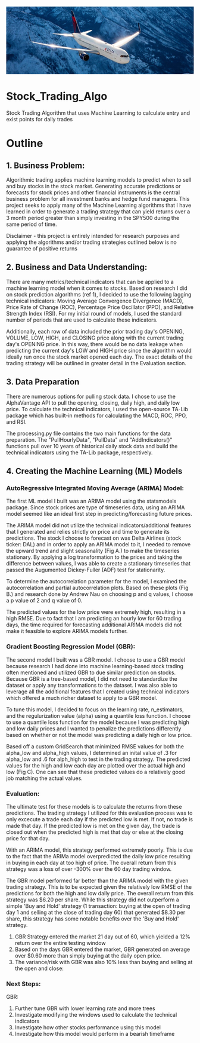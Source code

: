 ![](https://github.com/jawanggit/Stock_Trading_Algo/blob/main/Seattle-Boeing-HeroB.jpg)
# Stock_Trading_Algo
Stock Trading Algorithm that uses Machine Learning to calculate entry and exist points for daily trades


# Outline
## 1. Business Problem:

Algorithmic trading applies machine learning models to predict when to sell and buy stocks in the stock market. Generating accurate predictions or forecasts for stock prices and other financial instruments is the central business problem for all investment banks and hedge fund managers. This project seeks to apply many of the Machine Learning algorithms that I have learned in order to generate a trading strategy that can yield returns over a 3 month period greater than simply investing in the SPY500 during the same period of time. 

Disclaimer - this project is entirely intended for research purposes and applying the algorithms and/or trading strategies outlined below is no guarantee of positive returns

## 2. Business and Data Understanding:

There are many metrics/technical indicators that can be applied to a machine learning model when it comes to stocks. Based on research I did on stock prediction algorithms (ref 1), I decided to use the following lagging technical indicators: Moving Average Convergence Divergence (MACD), Price Rate of Change (ROC), Percentage Price Oscillator (PPO), and Relative Strength Index (RSI). For my initial round of models, I used the standard number of periods that are used to calculate these indicators.

Additionally, each row of data included the prior trading day's OPENING, VOLUME, LOW, HIGH, and CLOSING price along with the current trading day's OPENING price. In this way, there would be no data leakage when predicting the current day's LOW and HIGH price since the algorithm would ideally run once the stock market opened each day. The exact details of the trading strategy will be outlined in greater detail in the Evaluation section.

## 3. Data Preparation

There are numerous options for pulling stock data. I chose to use the AlphaVantage API to pull the opening, closing, daily high, and daily low price. To calculate the technical indicators, I used the open-source TA-Lib package which has built-in methods for calculating the MACD, ROC, PPO, and RSI.

The processing.py file contains the two main functions for the data preparation. The "PullHourlyData", "PullData" and "AddIndicators()" functions pull over 10 years of historical daily stock data and build the technical indicators using the TA-Lib package, respectively.

## 4. Creating the Machine Learning (ML) Models

### AutoRegressive Integrated Moving Average (ARIMA) Model:

The first ML model I built was an ARIMA model using the statsmodels package. Since stock prices are type of timeseries data, using an ARIMA model seemed like an ideal first step in predicting/forecasting future prices.

The ARIMA model did not utilize the technical indicators/additional features that I generated and relies strictly on price and time to generate its predictions. The stock I choose to forecast on was Delta Airlines (stock ticker: DAL) and in order to apply an ARIMA model to it, I needed to remove the upward trend and slight seasonality (Fig A.) to make the timeseries stationary. By applying a log transformation to the prices and taking the difference between values, I was able to create a stationary timeseries that passed the Augumented Dickey-Fuller (ADF) test for stationarity.

To determine the autocorrelation parameter for the model, I examined the autocorrelation and partial autocorrelation plots. Based on these plots (Fig B.) and research done by Andrew Nau on choosing p and q values, I choose a p value of 2 and q value of 0. 

The predicted values for the low price were extremely high, resulting in a high RMSE. Due to fact that I am predicting an hourly low for 60 trading days, the time required for forecasting additional ARIMA models did not make it feasible to explore ARIMA models further.


### Gradient Boosting Regression Model (GBR):

The second model I built was a GBR model. I choose to use a GBR model because research I had done into machine learning-based stock trading often mentioned and utilized GBR to due similar prediction on stocks. Because GBR is a tree-based model, I did not need to standardize the dataset or apply any transformations to the dataset. I was also able to leverage all the additional features that I created using technical indicators which offered a much richer dataset to apply to a GBR model.

To tune this model, I decided to focus on the learning rate, n_estimators, and the regulurization value (alpha) using a quantile loss function. I choose to use a quantile loss function for the model because I was predicting high and low daily prices and I wanted to penalize the predictions differently based on whether or not the model was predicting a daily high or low price. 

Based off a custom GridSearch that minimized RMSE values for both the alpha_low and alpha_high values, I determined an inital value of .3 for alpha_low and .6 for alph_high to test in the trading strategy. The predicted values for the high and low each day are plotted over the actual high and low (Fig C). One can see that these predicted values do a relatively good job matching the actual values.


### Evaluation:

The ultimate test for these models is to calculate the returns from these predictions. The trading strategy I utilized for this evaluation process was to only excecute a trade each day if the predicted low is met. If not, no trade is made that day. If the predicted low is met on the given day, the trade is closed out when the predicted high is met that day or else at the closing price for that day.

With an ARIMA model, this strategy performed extremely poorly. This is due to the fact that the ARIMa model overpredicted the daily low price resulting in buying in each day at too high of price. The overall return from this strategy was a loss of over -300% over the 60 day trading window.

The GBR model performed far better than the ARIMA model with the given trading strategy. This is to be expected given the relatively low RMSE of the predictions for both the high and low daily price. The overall return from this strategy was $6.20 per share. While this strategy did not outperform a simple 'Buy and Hold' strategy (1 transaction: buying at the open of trading day 1 and selling at the close of trading day 60) that generated $8.30 per share, this strategy has some notable benefits over the 'Buy and Hold' strategy.

1. GBR Strategy entered the market 21 day out of 60, which yielded a 12% return over the entire testing window
2. Based on the days GBR entered the market, GBR generated on average over $0.60 more than simply buying at the daily open price.
3. The variance/risk with GBR was also 10% less than buying and selling at the open and close:

### Next Steps:

GBR:

1. Further tune GBR with lower learning rate and more trees
2. Investigate modifying the windows used to calculate the technical indicators
3. Investigate how other stocks performance using this model
4. Investigate how this model would perform in a bearish timeframe 





